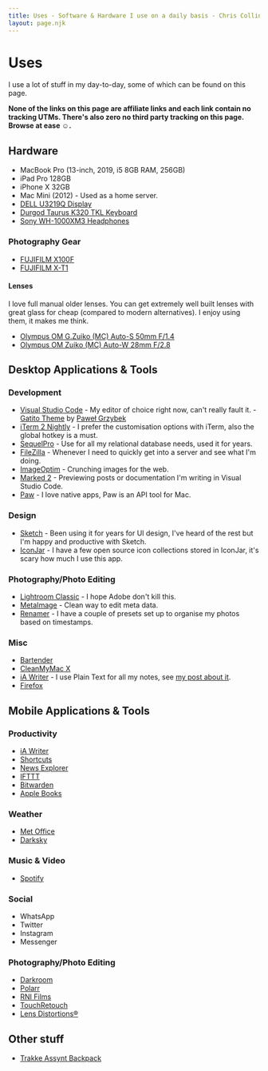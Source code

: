 ```yaml
---
title: Uses - Software & Hardware I use on a daily basis - Chris Collins
layout: page.njk
---
```


# Uses

I use a lot of stuff in my day-to-day, some of which can be found on this page.

**None of the links on this page are affiliate links and each link contain no tracking UTMs. There's also zero no third party tracking on this page. Browse at ease ☺️.**

## Hardware

- MacBook Pro (13-inch, 2019, i5 8GB RAM, 256GB)
- iPad Pro 128GB
- iPhone X 32GB
- Mac Mini (2012) - Used as a home server.
- [DELL U3219Q Display](https://www.dell.com/en-uk/shop/dell-ultrasharp-32-4k-usb-c-monitor-u3219q/apd/210-aquo/monitors-monitor-accessories)
- [Durgod Taurus K320 TKL Keyboard](https://www.amazon.co.uk/Durgod-Taurus-Mechanical-Gaming-Keyboard-Space-Grey/dp/B081LZQ7R7/)
- [Sony WH-1000XM3 Headphones](https://www.amazon.co.uk/Sony-WH-1000XM3-Wireless-Cancelling-Headphones-Black/dp/B07GDR2LYK)

### Photography Gear

- [FUJIFILM X100F](https://www.fujifilm.com/products/digital_cameras/x/fujifilm_x100f/)
- [FUJIFILM X-T1](https://www.fujifilm.com/products/digital_cameras/x/fujifilm_x_t1/)

#### Lenses

I love full manual older lenses. You can get extremely well built lenses with great glass for cheap (compared to modern alternatives). I enjoy using them, it makes me think.

- [Olympus OM G.Zuiko (MC) Auto-S 50mm F/1.4](https://lens-db.com/olympus-om-gzuiko-auto-s-50mm-f14/)
- [Olympus OM Zuiko (MC) Auto-W 28mm F/2.8](https://lens-db.com/olympus-om-zuiko-auto-w-28mm-f28/)

## Desktop Applications & Tools

### Development

- [Visual Studio Code](https://code.visualstudio.com/) - My editor of choice right now, can't really fault it. - [Gatito Theme](https://marketplace.visualstudio.com/items?itemName=pawelgrzybek.gatito-theme) by [Paweł Grzybek](pawelgrzybek.com/)
- [iTerm 2 Nightly](https://www.iterm2.com/downloads/nightly/section/home) - I prefer the customisation options with iTerm, also the global hotkey is a must.
- [SequelPro](https://www.sequelpro.com/) - Use for all my relational database needs, used it for years.
- [FileZilla](https://filezilla-project.org/) - Whenever I need to quickly get into a server and see what I'm doing.
- [ImageOptim](https://imageoptim.com) - Crunching images for the web.
- [Marked 2](https://marked2app.com/) - Previewing posts or documentation I'm writing in Visual Studio Code.
- [Paw](https://paw.cloud/) - I love native apps, Paw is an API tool for Mac.

### Design

- [Sketch](https://www.sketch.com/) - Been using it for years for UI design, I've heard of the rest but I'm happy and productive with Sketch.
- [IconJar](https://geticonjar.com/) - I have a few open source icon collections stored in IconJar, it's scary how much I use this app.

### Photography/Photo Editing

- [Lightroom Classic](https://www.adobe.com/uk/products/photoshop-lightroom-classic.html) - I hope Adobe don't kill this.
- [MetaImage](https://neededapps.com/metaimage/) - Clean way to edit meta data.
- [Renamer](https://renamer.com/) - I have a couple of presets set up to organise my photos based on timestamps.

### Misc

- [Bartender](https://www.macbartender.com/)
- [CleanMyMac X](https://macpaw.com/cleanmymac)
- [iA Writer](https://ia.net/writer) - I use Plain Text for all my notes, see [my post about it](https://www.chriscollins.me/notes/why-i-use-plain-text-files-for-my-notes/).
- [Firefox](https://www.mozilla.org/en-GB/firefox/new/)

## Mobile Applications & Tools

### Productivity

- [iA Writer](https://apps.apple.com/gb/app/ia-writer/id775737172)
- [Shortcuts](https://apps.apple.com/us/app/shortcuts/id915249334)
- [News Explorer](https://apps.apple.com/ua/app/news-explorer/id1032668306)
- [IFTTT](https://apps.apple.com/gb/app/ifttt/id660944635)
- [Bitwarden](https://bitwarden.com/)
- [Apple Books](https://apps.apple.com/gb/app/apple-books/id364709193)

### Weather

- [Met Office](https://www.metoffice.gov.uk/about-us/what/met-office-weather-app)
- [Darksky](https://darksky.net/app)

### Music & Video

- [Spotify](https://www.spotify.com/uk/)

### Social

- WhatsApp
- Twitter
- Instagram
- Messenger

### Photography/Photo Editing

- [Darkroom](https://apps.apple.com/gb/app/darkroom-photo-editor/id953286746)
- [Polarr](https://apps.apple.com/gb/app/polarr-photo-editor/id988173374)
- [RNI Films](https://apps.apple.com/ph/app/rni-films/id1017098672)
- [TouchRetouch](https://apps.apple.com/gb/app/touchretouch/id373311252)
- [Lens Distortions®](https://apps.apple.com/gb/app/lens-distortions/id938026822)

## Other stuff

- [Trakke Assynt Backpack](https://trakke.co.uk/collections/waxed-canvas-backpacks/products/assynt-waxed-canvas-backpack)

